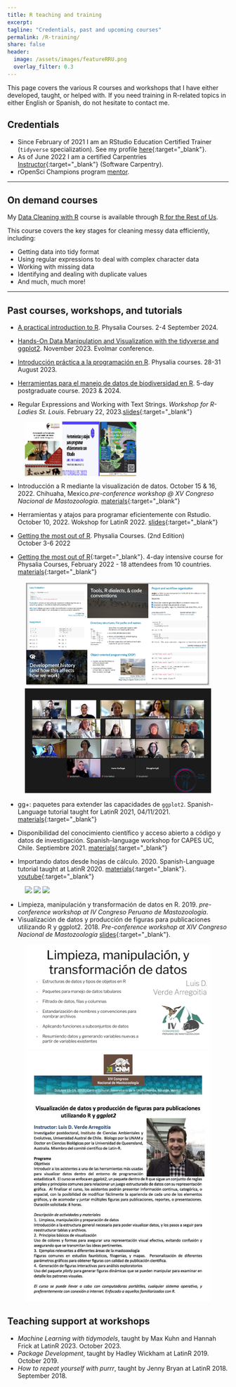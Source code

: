 ```yaml
---
title: R teaching and training
excerpt: 
tagline: "Credentials, past and upcoming courses"
permalink: /R-training/
share: false
header:
  image: /assets/images/featureRRU.png
  overlay_filter: 0.3
---
```


This page covers the various R courses and workshops that I have either developed, taught, or helped with. If you need training in R-related topics in either English or Spanish, do not hesitate to contact me.

## Credentials

- Since February of 2021 I am an RStudio Education Certified Trainer (`tidyverse` specialization). See my profile [here](https://education.rstudio.com/trainers/people/verde_arregoitia+luis/){:target="_blank"}.   
- As of June 2022 I am a certified Carpentries [Instructor](https://carpentries.org/instructors/){:target="_blank"} (Software Carpentry).
- rOpenSci Champions program [mentor](https://ropensci.org/champions/).

***
## On demand courses
My [Data Cleaning with R](https://rfortherestofus.com/courses/data-cleaning/) course is available through [R for the Rest of Us](https://rfortherestofus.com).

This course covers the key stages for cleaning messy data efficiently, including:  

- Getting data into tidy format
- Using regular expressions to deal with complex character data
- Working with missing data
- Identifying and dealing with duplicate values
- And much, much more!

***
## Past courses, workshops, and tutorials

- [A practical introduction to R](https://www.physalia-courses.org/courses-workshops/r-tidyverse/). Physalia Courses. 2-4 September 2024.

- [Hands-On Data Manipulation and Visualization with the tidyverse and ggplot2](https://www.evolmar.it/physalia-course.html). November 2023. Evolmar conference.
 
- [Introducción práctica a la programación en R](https://www.physalia-courses.org/courses-workshops/r-spanish/). Physalia courses. 28-31 August 2023.

- [Herramientas para el manejo de datos de biodiversidad en R](http://posgrado.inecol.edu.mx/cursos/detalle.php?ref=00000001451&fbclid=IwY2xjawEY1FdleHRuA2FlbQIxMAABHWjDenDe2TmMTNDa2Fn7SGsjYLH01ZyJeQyYMxNHJ8RbLs8RwDy5D6ejPA_aem_4l9JmGUmdG27Glm04Fw3Vw). 5-day postgraduate course. 2023 & 2024.
  
- Regular Expressions and Working with Text Strings. _Workshop for R-Ladies St. Louis_. February 22, 2023.[slides](https://luisdva.github.io/RLadiesSTLregex/){:target="_blank"}    

<figure class="half" style="display:flex">
    <img src="/assets/images/AMMAC_Luis_Darcy.jpg"  style="width:20%">
    <img src="/assets/images/latinr2022.jpeg"  style="width:20%">
    <img src="/assets/images/inecolR.jpg"  style="width:20%">
</figure>

- Introducción a R mediante la visualización de datos. October 15 & 16, 2022. Chihuaha, Mexico._pre-conference workshop @ XV Congreso Nacional de Mastozoología._ [materials](https://github.com/luisDVA/cursoCNM2022){:target="_blank"}  

- Herramientas y atajos para programar eficientemente con Rstudio. October 10, 2022. Wokshop for LatinR 2022. [slides](https://luisdva.github.io/LatinR2022/){:target="_blank"}  

- [Getting the most out of R](https://www.physalia-courses.org/courses-workshops/gmr/). Physalia Courses. (2nd Edition)  
October 3-6 2022 

- [Getting the most out of R](https://www.physalia-courses.org/previous-courses-workshops/2022/){:target="_blank"}. 4-day intensive course for Physalia Courses, February 2022 - 18 attendees from 10 countries. [materials](https://github.com/luisDVA/physalia-R){:target="_blank"}
 
 <figure class="half">
    <img src="/assets/images/slidesld.png">
    <img src="/assets/images/imagegtmor.jpg">
   
</figure>

- gg+: paquetes para extender las capacidades de `ggplot2`. Spanish-Language tutorial taught for LatinR 2021, 04/11/2021.  [materials](https://github.com/luisDVA/ggmas){:target="_blank"}  

- Disponibilidad del conocimiento científico y acceso abierto a código y datos de investigación. Spanish-language workshop for CAPES UC, Chile. Septiembre 2021. [materials](https://docs.google.com/presentation/d/1UnyRUl5VeguLP7X0YERbqfi7bn8K2UpoljGJSaMEJnY/edit?usp=sharing){:target="_blank"}  

- Importando datos desde hojas de cálculo. 2020. Spanish-Language tutorial taught at LatinR 2020. [materials](https://github.com/luisDVA/tallerxl){:target="_blank"}. [youtube](https://www.youtube.com/watch?v=vp_1N2tOFqI){:target="_blank"}  


<figure class="third">
    <img src="https://pbs.twimg.com/media/FDWdlN0XoAMSKhe?format=jpg&name=large">
    <img src="https://pbs.twimg.com/media/E90o9n-XMAIbyEX?format=jpg&name=large">
    <img src="https://pbs.twimg.com/media/EixIkqyXsAM6205?format=jpg&name=large">
</figure>


- Limpieza, manipulación y transformación de datos en R. 2019. _pre-conference workshop at IV Congreso Peruano de Mastozoología_.  
- Visualización de datos y producción de figuras para publicaciones utilizando R y ggplot2. 2018. _Pre-conference workshop at XIV Congreso Nacional de Mastozoología_ [slides](https://docs.google.com/presentation/d/1SKtM-2RLXwfGj3uFXXZx8-mT_q0VTSjYomt2d_R6NYI/edit?usp=sharing){:target="_blank"}.  
  
<figure class="half">
    <img src="/assets/images/luisaamp.png">
    <img src="/assets/images/ldcnm18.png">
</figure>


## Teaching support at workshops

- _Machine Learning with tidymodels_, taught by Max Kuhn and Hannah Frick at LatinR 2023. October 2023.
- _Package Development_, taught by Hadley Wickham at LatinR 2019. October 2019.
- _How to repeat yourself with purrr_, taught by Jenny Bryan at LatinR 2018. September 2018.   

